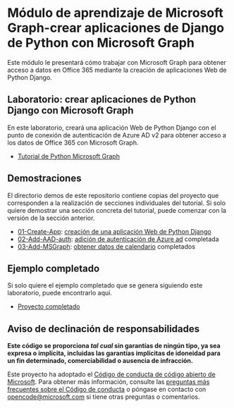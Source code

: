 # <a name="microsoft-graph-training-module---build-python-django-apps-with-microsoft-graph"></a>Módulo de aprendizaje de Microsoft Graph-crear aplicaciones de Django de Python con Microsoft Graph

Este módulo le presentará cómo trabajar con Microsoft Graph para obtener acceso a datos en Office 365 mediante la creación de aplicaciones Web de Python Django.

## <a name="lab---build-python-django-apps-with-microsoft-graph"></a>Laboratorio: crear aplicaciones de Python Django con Microsoft Graph

En este laboratorio, creará una aplicación Web de Python Django con el punto de conexión de autenticación de Azure AD v2 para obtener acceso a los datos de Office 365 con Microsoft Graph.

- [Tutorial de Python Microsoft Graph](https://docs.microsoft.com/graph/training/python-tutorial)

## <a name="demos"></a>Demostraciones

El [](./Demos) directorio demos de este repositorio contiene copias del proyecto que corresponden a la realización de secciones individuales del tutorial. Si solo quiere demostrar una sección concreta del tutorial, puede comenzar con la versión de la sección anterior.

- [01-Create-App](Demos/01-create-app): [creación de una aplicación Web de Python Django](https://docs.microsoft.com/graph/training/python-tutorial?tutorial-step=1)
- [02-Add-AAD-auth](Demos/02-add-aad-auth): [adición de autenticación de Azure ad](https://docs.microsoft.com/graph/training/python-tutorial?tutorial-step=3) completada
- [03-Add-MSGraph](Demos/03-add-msgraph): [obtener datos de calendario](https://docs.microsoft.com/graph/training/python-tutorial?tutorial-step=4) completados

## <a name="completed-sample"></a>Ejemplo completado

Si solo quiere el ejemplo completado que se genera siguiendo este laboratorio, puede encontrarlo aquí.

- [Proyecto completado](Demos/03-add-msgraph)

## <a name="disclaimer"></a>Aviso de declinación de responsabilidades

**Este código se proporciona *tal cual* sin garantías de ningún tipo, ya sea expresa o implícita, incluidas las garantías implícitas de idoneidad para un fin determinado, comerciabilidad o ausencia de infracción.**

Este proyecto ha adoptado el [Código de conducta de código abierto de Microsoft](https://opensource.microsoft.com/codeofconduct/). Para obtener más información, consulte las [preguntas más frecuentes sobre el Código de conducta](https://opensource.microsoft.com/codeofconduct/faq/) o póngase en contacto con [opencode@microsoft.com](mailto:opencode@microsoft.com) si tiene otras preguntas o comentarios.
